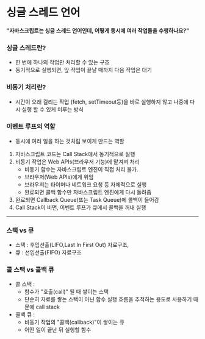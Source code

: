 # 싱글 스레드 언어

**"자바스크립트는 싱글 스레드 언어인데, 어떻게 동시에 여러 작업들을 수행하나요?"**

### 싱글 스레드란?

- 한 번에 하나의 작업만 처리할 수 있는 구조
- 동기적으로 실행되면, 앞 작업이 끝날 때까지 다음 작업은 대기

### 비동기 처리란?

- 시간이 오래 걸리는 작업 (fetch, setTimeout등)을 바로 실행하지 않고 나중에 다시 실행 할 수 있게 미루는 방식

### 이벤트 루프의 역할

- 동시에 여러 일을 하는 것처럼 보이게 만드는 역할

1. 자바스크립트 코드는 Call Stack에서 동기적으로 실행
2. 비동기 작업은 Web APIs(브라우저 기능)에 맡겨져 처리
   - 비동기 함수는 자바스크립트 엔진이 직접 처리 불가.
   - 브라우저(Web APIs)에게 위임
   - 브라우저는 타이머나 네트워크 요청 등 자체적으로 실행
   - 완료되면 콜백 함수만 자바스크립트 엔진에게 다시 돌려줌
3. 완료되면 Callback Queue(또는 Task Queue)에 콜백이 들어감
4. Call Stack이 비면, 이벤트 루프가 큐에서 콜백을 꺼내 실행

---

### 스택 vs 큐

- 스택 : 후입선출(LIFO,Last In First Out) 자료구조,
- 큐 : 선입선출(FIFO) 자료구조

### 콜 스택 vs 콜백 큐

- 콜 스택 :
  - 함수가 "호출(call)" 될 때 쌓이는 스택
  - 단순히 자료를 쌓는 스택이 아닌 함수 실행 흐름을 추적하는 용도로 사용하기 때문에 call stack
- 콜백 큐 :
  - 비동기 작업의 "콜백(callback)"이 쌓이는 큐
  - 어떤 일이 끝난 뒤 실행할 함수
